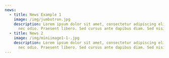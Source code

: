 ```yaml
---
news:
  - title: News Example 1
    image: /img/jumbotron.jpg
    description: Lorem ipsum dolor sit amet, consectetur adipiscing elit. Integer
      nec odio. Praesent libero. Sed cursus ante dapibus diam. Sed nisi.
  - title: News 2
    image: /img/miniimage1-1-.jpg
    description: Lorem ipsum dolor sit amet, consectetur adipiscing elit. Integer
      nec odio. Praesent libero. Sed cursus ante dapibus diam. Sed nisi.
---
```

